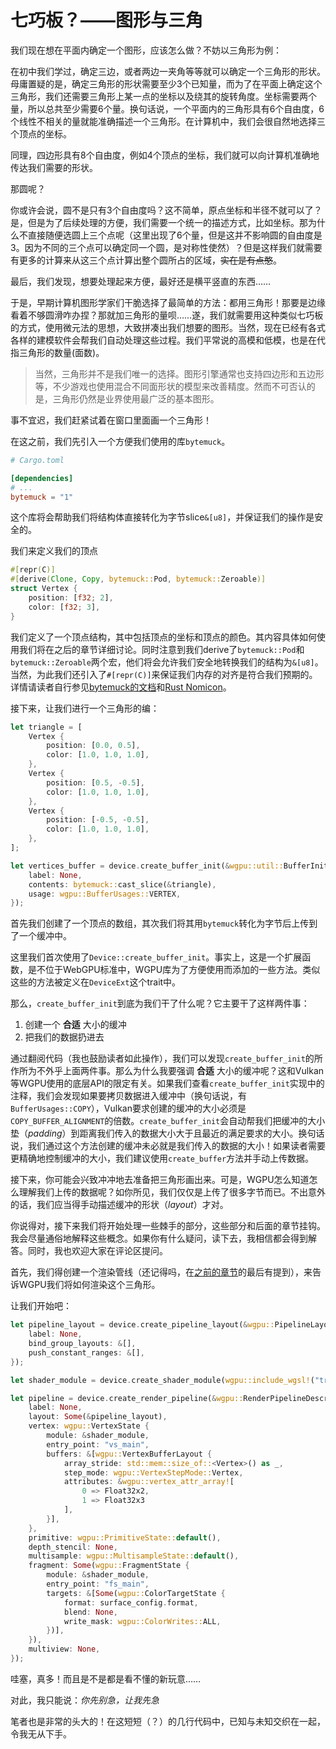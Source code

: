 # 七巧板？——图形与三角

我们现在想在平面内确定一个图形，应该怎么做？不妨以三角形为例：

在初中我们学过，确定三边，或者两边一夹角等等就可以确定一个三角形的形状。母庸置疑的是，确定三角形的形状需要至少3个已知量，而为了在平面上确定这个三角形，我们还需要三角形上某一点的坐标以及绕其的旋转角度。坐标需要两个量，所以总共至少需要6个量。换句话说，一个平面内的三角形具有6个自由度，6个线性不相关的量就能准确描述一个三角形。在计算机中，我们会很自然地选择三个顶点的坐标。

同理，四边形具有8个自由度，例如4个顶点的坐标，我们就可以向计算机准确地传达我们需要的形状。

那圆呢？

你或许会说，圆不是只有3个自由度吗？这不简单，原点坐标和半径不就可以了？是，但是为了后续处理的方便，我们需要一个统一的描述方式，比如坐标。那为什么不直接随便选圆上三个点呢（这里出现了6个量，但是这并不影响圆的自由度是3。因为不同的三个点可以确定同一个圆，是对称性使然）？但是这样我们就需要有更多的计算来从这三个点计算出整个圆所占的区域，~~实在是有点憨~~。

最后，我们发现，想要处理起来方便，最好还是横平竖直的东西……

于是，早期计算机图形学家们干脆选择了最简单的方法：都用三角形！那要是边缘看着不够圆滑咋办捏？那就加三角形的量呗……遂，我们就需要用这种类似七巧板的方式，使用微元法的思想，大致拼凑出我们想要的图形。当然，现在已经有各式各样的建模软件会帮我们自动处理这些过程。我们平常说的高模和低模，也是在代指三角形的数量(面数)。

> 当然，三角形并不是我们唯一的选择。图形引擎通常也支持四边形和五边形等，不少游戏也使用混合不同面形状的模型来改善精度。然而不可否认的是，三角形仍然是业界使用最广泛的基本图形。

事不宜迟，我们赶紧试着在窗口里面画一个三角形！

在这之前，我们先引入一个方便我们使用的库`bytemuck`。

```toml
# Cargo.toml

[dependencies]
# ...
bytemuck = "1"
```

这个库将会帮助我们将结构体直接转化为字节slice`&[u8]`，并保证我们的操作是安全的。

我们来定义我们的顶点

```rust
#[repr(C)]
#[derive(Clone, Copy, bytemuck::Pod, bytemuck::Zeroable)]
struct Vertex {
    position: [f32; 2],
    color: [f32; 3],
}
```

我们定义了一个顶点结构，其中包括顶点的坐标和顶点的颜色。其内容具体如何使用我们将在之后的章节详细讨论。同时注意到我们derive了`bytemuck::Pod`和`bytemuck::Zeroable`两个宏，他们将会允许我们安全地转换我们的结构为`&[u8]`。当然，为此我们还引入了`#[repr(C)]`来保证我们内存的对齐是符合我们预期的。详情请读者自行参见[bytemuck的文档](https://docs.rs/bytemuck)和[Rust Nomicon](https://doc.rust-lang.org/nomicon/)。

接下来，让我们进行一个三角形的编：

```rust
let triangle = [
    Vertex {
        position: [0.0, 0.5],
        color: [1.0, 1.0, 1.0],
    },
    Vertex {
        position: [0.5, -0.5],
        color: [1.0, 1.0, 1.0],
    },
    Vertex {
        position: [-0.5, -0.5],
        color: [1.0, 1.0, 1.0],
    },
];

let vertices_buffer = device.create_buffer_init(&wgpu::util::BufferInitDescriptor {
    label: None,
    contents: bytemuck::cast_slice(&triangle),
    usage: wgpu::BufferUsages::VERTEX,
});
```

首先我们创建了一个顶点的数组，其次我们将其用`bytemuck`转化为字节后上传到了一个缓冲中。

这里我们首次使用了`Device::create_buffer_init`。事实上，这是一个扩展函数，是不位于WebGPU标准中，WGPU库为了方便使用而添加的一些方法。类似这些的方法被定义在`DeviceExt`这个trait中。

那么，`create_buffer_init`到底为我们干了什么呢？它主要干了这样两件事：

1. 创建一个 __合适__ 大小的缓冲
2. 把我们的数据扔进去

通过翻阅代码（我也鼓励读者如此操作），我们可以发现`create_buffer_init`的所作所为不外乎上面两件事。那么为什么我要强调 __合适__ 大小的缓冲呢？这和Vulkan等WGPU使用的底层API的限定有关。如果我们查看`create_buffer_init`实现中的注释，我们会发现如果要拷贝数据进入缓冲中（换句话说，有`BufferUsages::COPY`），Vulkan要求创建的缓冲的大小必须是`COPY_BUFFER_ALIGNMENT`的倍数。`create_buffer_init`会自动帮我们把缓冲的大小垫（_padding_）到距离我们传入的数据大小大于且最近的满足要求的大小。换句话说，我们通过这个方法创建的缓冲未必就是我们传入的数据的大小！如果读者需要更精确地控制缓冲的大小，我们建议使用`create_buffer`方法并手动上传数据。

接下来，你可能会兴致冲冲地去准备把三角形画出来。可是，WGPU怎么知道怎么理解我们上传的数据呢？如你所见，我们仅仅是上传了很多字节而已。不出意外的话，我们应当得手动描述缓冲的形状（_layout_）才对。

你说得对，接下来我们将开始处理一些棘手的部分，这些部分和后面的章节挂钩。我会尽量通俗地解释这些概念。如果你有什么疑问，读下去，我相信都会得到解答。同时，我也欢迎大家在评论区提问。

首先，我们得创建一个渲染管线（还记得吗，在[之前的章节](../infra/graphics.md)的最后有提到），来告诉WGPU我们将如何渲染这个三角形。

让我们开始吧：

```rust
let pipeline_layout = device.create_pipeline_layout(&wgpu::PipelineLayoutDescriptor {
    label: None,
    bind_group_layouts: &[],
    push_constant_ranges: &[],
});

let shader_module = device.create_shader_module(wgpu::include_wgsl!("triangle/triangle.wgsl"));

let pipeline = device.create_render_pipeline(&wgpu::RenderPipelineDescriptor {
    label: None,
    layout: Some(&pipeline_layout),
    vertex: wgpu::VertexState {
        module: &shader_module,
        entry_point: "vs_main",
        buffers: &[wgpu::VertexBufferLayout {
            array_stride: std::mem::size_of::<Vertex>() as _,
            step_mode: wgpu::VertexStepMode::Vertex,
            attributes: &wgpu::vertex_attr_array![
                0 => Float32x2,
                1 => Float32x3
            ],
        }],
    },
    primitive: wgpu::PrimitiveState::default(),
    depth_stencil: None,
    multisample: wgpu::MultisampleState::default(),
    fragment: Some(wgpu::FragmentState {
        module: &shader_module,
        entry_point: "fs_main",
        targets: &[Some(wgpu::ColorTargetState {
            format: surface_config.format,
            blend: None,
            write_mask: wgpu::ColorWrites::ALL,
        })],
    }),
    multiview: None,
});

```

哇塞，真多！而且是不是都是看不懂的新玩意……

对此，我只能说：_你先别急，让我先急_

笔者也是非常的头大的！在这短短（？）的几行代码中，已知与未知交织在一起，令我无从下手。
